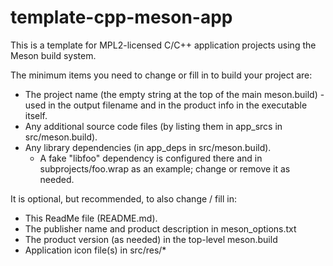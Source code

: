 # template-cpp-meson-app
This is a template for MPL2-licensed C/C++ application projects using the Meson build system.

The minimum items you need to change or fill in to build your project are:
* The project name (the empty string at the top of the main meson.build) - used in the output filename and in the product info in the executable itself.
* Any additional source code files (by listing them in app_srcs in src/meson.build).
* Any library dependencies (in app_deps in src/meson.build).
  * A fake "libfoo" dependency is configured there and in subprojects/foo.wrap as an example; change or remove it as needed.

It is optional, but recommended, to also change / fill in:
* This ReadMe file (README.md).
* The publisher name and product description in meson_options.txt
* The product version (as needed) in the top-level meson.build
* Application icon file(s) in src/res/*
